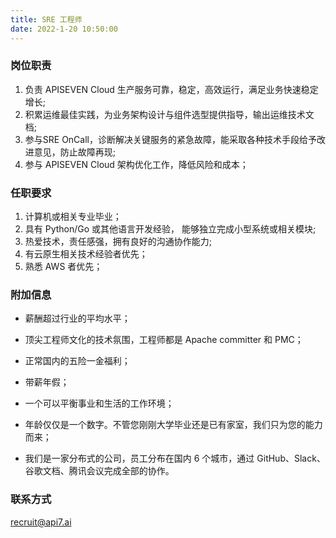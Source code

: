 ```yaml
---
title: SRE 工程师
date: 2022-1-20 10:50:00
---
```


### 岗位职责

1. 负责 APISEVEN Cloud 生产服务可靠，稳定，高效运行，满足业务快速稳定增长;​
2. 积累运维最佳实践，为业务架构设计与组件选型提供指导，输出运维技术文档;​
3. 参与SRE OnCall，诊断解决关键服务的紧急故障，能采取各种技术手段给予改进意见，防止故障再现;​
4. 参与 APISEVEN Cloud 架构优化工作，降低风险和成本；​

### 任职要求

1. 计算机或相关专业毕业；​
2. 具有 Python/Go 或其他语言开发经验， 能够独立完成小型系统或相关模块;​
3. 热爱技术，责任感强，拥有良好的沟通协作能力;​
4. 有云原生相关技术经验者优先；​
5. 熟悉 AWS 者优先；​

### 附加信息

- 薪酬超过行业的平均水平；

- 顶尖工程师文化的技术氛围，工程师都是 Apache committer 和 PMC；

- 正常国内的五险一金福利；

- 带薪年假；

- 一个可以平衡事业和生活的工作环境；

- 年龄仅仅是一个数字。不管您刚刚大学毕业还是已有家室，我们只为您的能力而来；

- 我们是一家分布式的公司，员工分布在国内 6 个城市，通过 GitHub、Slack、谷歌文档、腾讯会议完成全部的协作。

### 联系方式

[recruit@api7.ai](mailto:recruit@api7.ai)
